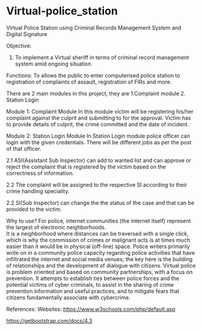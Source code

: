 # Virtual-police_station
Virtual Police Station using Criminal Records Management System and Digital Signature 

Objective:
1. To implement a Virtual sheriff in terms of criminal record management system amid ongoing situation.

Functions:
To allows the public to enter computerised police station to registration of complaints of assault, registration of FIRs and more.

There are  2 main modules in this project, they are 
	1.Complaint module 
	2. Station Login

Module 1: Complaint Module
	In this module victim will be registering his/her complaint against
the culprit and submitting to for the approval. Victim has to provide details of culprit, the crime committed and the date of incident.
 
Module 2: Station Login Module
	In Station Login module police officer can login with the given credentials. There will be different jobs as per the post of that officer.

2.1 ASI(Assistant Sub Inspector) can add to wanted list and can approve or reject the complaint that is registered by the victim based on the correctness of information.

2.2 The complaint will be assigned to the respective SI according to their crime handling speciality.

2.2 SI(Sub Inspector) can change the the status of the case and that can be provided to the victim.

Why to use?
For  police,  internet  communities  (the  internet  itself) represent  the  largest  of  electronic  neighborhoods.  
It  is  a neighborhood where distances can  be traversed with a single click, which is why the commission of crimes or malignant acts is at times much easier than it would 
be in physical (off-line) space.
Police writers primarily write on in a community police capacity  regarding  police  activities  that  have  infiltrated  the internet   and  social  media  venues;
the  key  here  is  the building of relationships and the development of dialogue with citizens.  Virtual  police  is  problem  oriented  and  based  on community  partnerships,
with  a  focus  on  prevention.  It attempts  to  establish  ties  between  police  forces  and  the potential victims of cyber criminals, to assist in the sharing of crime 
prevention  information  and  useful  practices,  and  to mitigate  fears  that  citizens  fundamentally  associate  with cybercrime.

References:
Websites:
https://www.w3schools.com/php/default.asp

https://getbootstrap.com/docs/4.3


